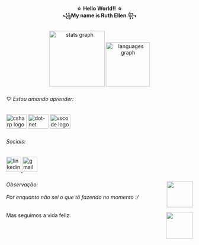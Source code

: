 <h4 align="center">☆ Hello World!! ☆<br>꧁My name is Ruth Ellen.꧂</h4>

###

<div align="center">
  <img src="https://github-readme-stats.vercel.app/api?hide_title=false&hide_rank=false&show_icons=true&include_all_commits=true&count_private=true&disable_animations=false&theme=dracula&locale=en&hide_border=false&username=SrtaKennedy" height="150" alt="stats graph"  />
  <img src="https://github-readme-stats.vercel.app/api/top-langs?locale=en&hide_title=false&layout=compact&card_width=320&langs_count=5&theme=dracula&hide_border=false&custom_title=Linguagens 👌😆&username=SrtaKennedy" height="119" alt="languages graph"  />
</div>

###

<h6 align="left">♡ Estou amando aprender:</h6>

###

<div align="left">
  <img src="https://cdn.jsdelivr.net/gh/devicons/devicon/icons/csharp/csharp-original.svg" height="39" width="55" alt="csharp logo"  />
  <img src="https://cdn.jsdelivr.net/gh/devicons/devicon/icons/dot-net/dot-net-original.svg" height="39" width="55" alt="dot-net logo"  />
  <img src="https://cdn.jsdelivr.net/gh/devicons/devicon/icons/vscode/vscode-original-wordmark.svg" height="39" width="55" alt="vscode logo"  />
</div>

###

<h6 align="left">Sociais:</h6>

###

<div align="left">
  <a href="https://www.linkedin.com/in/ruth-ellen-9b0572221/" target="_blank">
    <img src="https://img.shields.io/static/v1?message=LinkedIn&logo=linkedin&label=&color=0077B5&logoColor=white&labelColor=&style=flat" height="40" alt="linkedin logo"  />
  </a>
  <a href="https://mail.google.com/mail/u/2/#inbox" target="_blank">
    <img src="https://img.shields.io/static/v1?message=Gmail&logo=gmail&label=&color=D14836&logoColor=white&labelColor=&style=flat" height="40" alt="gmail logo"  />
  </a>
</div>

###

<img align="right" height="70" src="https://media3.giphy.com/media/do0DADKwjMQ6c/giphy.gif?cid=ecf05e47u6bb16d9k1u5g4hd43h03vu6luh88k5j6cgnms8n&rid=giphy.gif&ct=g"  />

###

<h6 align="left">Observação:<br><br>Por enquanto não sei o que tô fazendo no momento :/</h6>

###

<img align="right" height="72" src="https://media2.giphy.com/media/kEKcOWl8RMLde/giphy.gif?cid=ecf05e47j0xl9fini96t6v04070lsdwcr4gt4vp1rfse4w59&rid=giphy.gif&ct=g"  />

###

<p align="left">Mas seguimos a vida feliz.</p>

###
